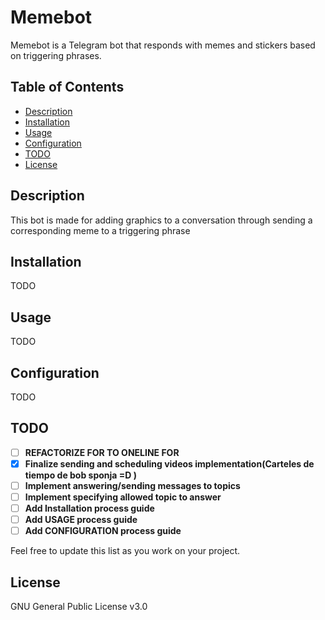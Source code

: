 # Memebot

Memebot is a Telegram bot that responds with memes and stickers based on triggering phrases.

## Table of Contents
- [Description](#description)
- [Installation](#installation)
- [Usage](#usage)
- [Configuration](#configuration)
- [TODO](#todo)
- [License](#license)

## Description

This bot is made for adding graphics to a conversation through sending a corresponding meme to a triggering phrase

## Installation

TODO

## Usage

TODO

## Configuration

TODO

## TODO

- [ ] **REFACTORIZE FOR TO ONELINE FOR**
- [X] **Finalize sending and scheduling videos implementation(Carteles de tiempo de bob sponja =D )**
- [ ] **Implement answering/sending messages to topics**
- [ ] **Implement specifying allowed topic to answer**
- [ ] **Add Installation process guide**
- [ ] **Add USAGE process guide**
- [ ] **Add CONFIGURATION process guide**

Feel free to update this list as you work on your project.

## License

GNU General Public License v3.0
